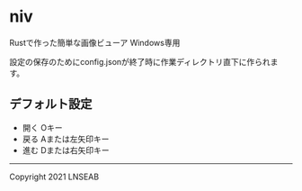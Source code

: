 # niv

Rustで作った簡単な画像ビューア
Windows専用

設定の保存のためにconfig.jsonが終了時に作業ディレクトリ直下に作られます。

## デフォルト設定

* 開く Oキー
* 戻る Aまたは左矢印キー
* 進む Dまたは右矢印キー

------------------------------------

Copyright 2021 LNSEAB